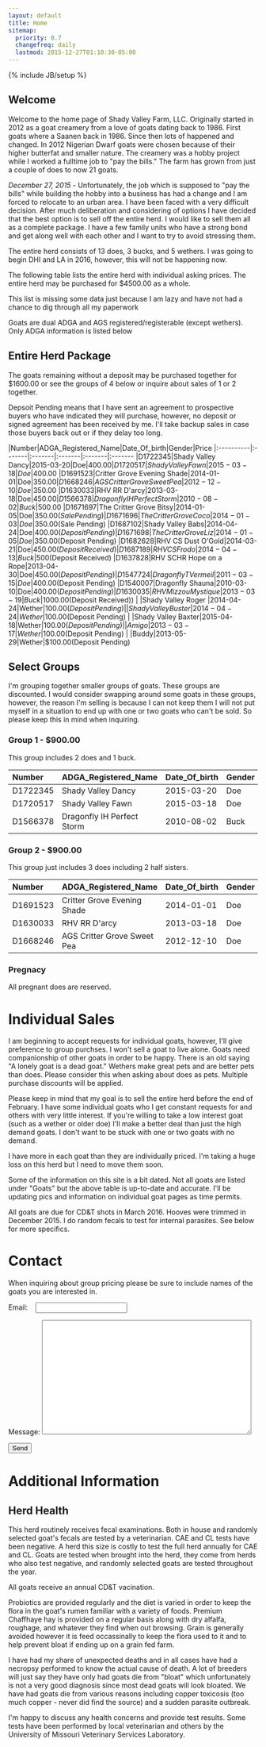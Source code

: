 ```yaml
---
layout: default
title: Home
sitemap:
  priority: 0.7
  changefreq: daily
  lastmod: 2015-12-27T01:10:30-05:00
---
```

{% include JB/setup %}

## Welcome

Welcome to the home page of Shady Valley Farm, LLC. Originally started in 2012 as a goat creamery from a love of
goats dating back to 1986. First goats where a Saanen back in 1986. Since then lots of happened and changed. In 2012
Nigerian Dwarf goats were chosen because of their higher butterfat and smaller nature. The creamery was a hobby project
while I worked a fulltime job to "pay the bills." The farm has grown from just a couple of does to now 21 goats.

*December 27, 2015* - Unfortunately, the job which is supposed to "pay the bills" while building the hobby into a business
has had a change and I am forced to relocate to an urban area. I have been faced with a very difficult decision. After much deliberation and considering of options
I have decided that the best option is to sell off the entire herd. I would like to sell them all as a complete package. I have
a few family units who have a strong bond and get along well with each other and I want to try to avoid stressing them.

The entire herd consists of 13 does, 3 bucks, and 5 wethers.  I was going to begin DHI and LA in 2016, however, this will not be
happening now. 

The following table lists the entire herd with individual asking prices. The entire herd may be purchased for $4500.00 as a whole.

This list is missing some data just because I am lazy and have not had a chance to dig through all my paperwork

Goats are dual ADGA and AGS registered/registerable (except wethers). Only ADGA information is listed below

## Entire Herd Package

The goats remaining without a deposit may be purchased together for $1600.00 or see the groups of 4 below or inquire about sales of 1 or 2 together.

Depsoit Pending means that I have sent an agreement to prospective buyers who have indicated they will purchase, however, no deposit or signed agreement has been received by me. I'll take backup
sales in case those buyers back out or if they delay too long. 

|Number|ADGA_Registered_Name|Date_Of_birth|Gender|Price
|:----------|:-------|:-------|:-------|:-------|:-------
|D1722345|Shady Valley Dancy|2015-03-20|Doe|$400.00
|D1720517|Shady Valley Fawn|2015-03-18|Doe|$400.00
|D1691523|Critter Grove Evening Shade|2014-01-01|Doe|$350.00
|D1668246|AGS Critter Grove Sweet Pea|2012-12-10|Doe|$350.00
|D1630033|RHV RR D'arcy|2013-03-18|Doe|$450.00
|D1566378|Dragonfly IH Perfect Storm|2010-08-02|Buck|$500.00
|D1671697|The Critter Grove Bitsy|2014-01-05|Doe|$350.00(Sale Pending)
|D1671696|The Critter Grove Coco|2014-01-03|Doe|$350.00(Sale Pending)
|D1687102|Shady Valley Babs|2014-04-24|Doe|$400.00(Deposit Pending)
|D1671698|The Critter Grove Liz|2014-01-05|Doe|$350.00(Deposit Pending)
|D1682628|RHV CS Dust O'Gold|2014-03-21|Doe|$450.00(Deposit Received)
|D1687189|RHV CS Frodo|2014-04-13|Buck|$500(Deposit Received)
|D1637828|RHV SCHR Hope on a Rope|2013-04-30|Doe|$450.00(Deposit Pending)
|D1547724|Dragonfly T Vermeil|2011-03-15|Doe|$400.00(Deposit Pending)
|D1540007|Dragonfly Shauna|2010-03-10|Doe|$400.00(Deposit Pending)
|D1630035|RHV Mizzou Mystique|2013-03-19|Buck|$1000.00(Deposit Received))
| |Shady Valley Roger |2014-04-24|Wether|$100.00(Deposit Pending)
| |Shady Valley Buster|2014-04-24|Wether|$100.00(Deposit Pending)
| |Shady Valley Baxter|2015-04-18|Wether|$100.00(Deposit Pending)
| |Amigo|2013-03-17|Wether|$100.00(Deposit Pending)
| |Buddy|2013-05-29|Wether|$100.00(Deposit Pending)

## Select Groups

I'm grouping together smaller groups of goats. These groups are discounted.  I would consider swapping around some goats in these groups, however, the reason I'm selling is because
I can not keep them I will not put myself in a situation to end up with one or two goats who can't be sold. So please keep this in mind when inquiring. 

### Group 1 - $900.00

This group includes 2 does and 1 buck.

|Number|ADGA_Registered_Name|Date_Of_birth|Gender
|:----------|:-------|:-------|:-------
|D1722345|Shady Valley Dancy|2015-03-20|Doe
|D1720517|Shady Valley Fawn|2015-03-18|Doe
|D1566378|Dragonfly IH Perfect Storm|2010-08-02|Buck


### Group 2 - $900.00

This group just includes 3 does including 2 half sisters.

|Number|ADGA_Registered_Name|Date_Of_birth|Gender
|:----------|:-------|:-------|:--------
|D1691523|Critter Grove Evening Shade|2014-01-01|Doe
|D1630033|RHV RR D'arcy|2013-03-18|Doe
|D1668246|AGS Critter Grove Sweet Pea|2012-12-10|Doe

### Pregnacy 

All pregnant does are reserved.

# Individual Sales

I am beginning to accept requests for individual goats, however, I'll give preference to group purchses.  I won't sell a goat to live alone. Goats need companionship of other goats in order to be happy. There is
an old saying "A lonely goat is a dead goat."   Wethers make great pets and are better pets than does. Please consider this when asking about does as pets.  Multiple purchase discounts will be applied.

Please keep in mind that my goal is to sell the entire herd before the end of February. I have some individual goats who I get constant requests for and others with very little interest. If you're willing to take a low interest goat (such 
as a wether or older doe) I'll make a better deal than just the high demand goats.  I don't want to be stuck with one or two goats with no demand.

I have more in each goat than they are individually priced. I'm taking a huge loss on this herd but I need to move them soon. 

Some of the information on this site is a bit dated. Not all goats are listed under "Goats"  but the above table is up-to-date and accurate. I'll be updating pics and information on individual goat pages as time permits.

All goats are due for CD&T shots in March 2016. Hooves were trimmed in December 2015. I do random fecals to test for internal parasites. See below for more specifics.

# Contact

When inquiring about group pricing please be sure to include names of the goats you are interested in. 

<form action="http://formspree.io/wes0209@yahoo.com" method="POST">
  <p>Email:&nbsp;&nbsp;&nbsp; <input type="email" name="_replyto"></p>
  <p>Message: <textarea name="body" cols='50' rows='15'></textarea></p>
  <input type="submit" value="Send">
</form>

# Additional Information

## Herd Health

This herd routinely receives fecal examinations. Both in house and randomly selected goat's fecals are tested by a veterinarian.  CAE and CL tests have been negative. A herd this size is costly to test the full herd annually for CAE and CL. Goats are tested when brought into the herd, they come from herds who also test negative, and randomly selected goats are tested throughout the year. 

All goats receive an annual CD&T vacination.   

Probiotics are provided regularly and the diet is varied in order to keep the flora in the goat's rumen familiar with a variety of foods.  Premium Chaffhaye hay is provided on a regular basis along with
dry alfalfa, roughage, and whatever they find when out browsing.  Grain is generally avoided however it is feed occassinally to keep the flora used to it and to help prevent bloat if ending up on a grain fed farm.

I have had my share of unexpected deaths and in all cases have had a necropsy performed to know the actual cause of death.  A lot of breeders will just say they have only had goats die from "bloat" which unfortunately is not a very good diagnosis since most dead goats will look bloated.  We have had goats die from various reasons including copper toxicosis (too much copper - never did find the source) and a sudden parasite outbreak. 

I'm happy to discuss any health concerns and provide test results.  Some tests have been performed by local veterinarian and others by the University of Missouri Veterinary Services Laboratory. 


